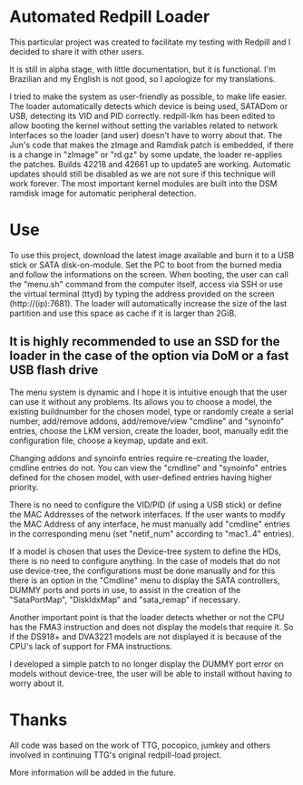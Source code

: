 # Automated Redpill Loader

This particular project was created to facilitate my testing with Redpill and I decided to share it with other users.

It is still in alpha stage, with little documentation, but it is functional. I'm Brazilian and my English is not good, so I apologize for my translations.

I tried to make the system as user-friendly as possible, to make life easier. The loader automatically detects which device is being used, SATADom or USB, detecting its VID and PID correctly. redpill-lkm has been edited to allow booting the kernel without setting the variables related to network interfaces so the loader (and user) doesn't have to worry about that. The Jun's code that makes the zImage and Ramdisk patch is embedded, if there is a change in "zImage" or "rd.gz" by some update, the loader re-applies the patches. Builds 42218 and 42661 up to update5 are working. Automatic updates should still be disabled as we are not sure if this technique will work forever. The most important kernel modules are built into the DSM ramdisk image for automatic peripheral detection.

# Use

To use this project, download the latest image available and burn it to a USB stick or SATA disk-on-module. Set the PC to boot from the burned media and follow the informations on the screen. When booting, the user can call the "menu.sh" command from the computer itself, access via SSH or use the virtual terminal (ttyd) by typing the address provided on the screen (http://(ip):7681). The loader will automatically increase the size of the last partition and use this space as cache if it is larger than 2GiB.

## It is highly recommended to use an SSD for the loader in the case of the option via DoM or a fast USB flash drive

The menu system is dynamic and I hope it is intuitive enough that the user can use it without any problems. Its allows you to choose a model, the existing buildnumber for the chosen model, type or randomly create a serial number, add/remove addons, add/remove/view "cmdline" and "synoinfo" entries, choose the LKM version, create the loader, boot, manually edit the configuration file, choose a keymap, update and exit.

Changing addons and synoinfo entries require re-creating the loader, cmdline entries do not. You can view the "cmdline" and "synoinfo" entries defined for the chosen model, with user-defined entries having higher priority.

There is no need to configure the VID/PID (if using a USB stick) or define the MAC Addresses of the network interfaces. If the user wants to modify the MAC Address of any interface, he must manually add "cmdline" entries in the corresponding menu (set "netif_num" according to "mac1..4" entries).

If a model is chosen that uses the Device-tree system to define the HDs, there is no need to configure anything. In the case of models that do not use device-tree, the configurations must be done manually and for this there is an option in the "Cmdline" menu to display the SATA controllers, DUMMY ports and ports in use, to assist in the creation of the "SataPortMap", "DiskIdxMap" and "sata_remap" if necessary.

Another important point is that the loader detects whether or not the CPU has the FMA3 instruction and does not display the models that require it. So if the DS918+ and DVA3221 models are not displayed it is because of the CPU's lack of support for FMA instructions.

I developed a simple patch to no longer display the DUMMY port error on models without device-tree, the user will be able to install without having to worry about it.

# Thanks

All code was based on the work of TTG, pocopico, jumkey and others involved in continuing TTG's original redpill-load project.

More information will be added in the future.
